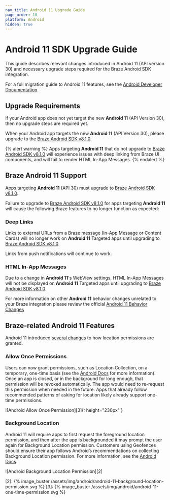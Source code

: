 ```yaml
---
nav_title: Android 11 Upgrade Guide
page_order: 10
platform: Android
hidden: true
---
```


# Android 11 SDK Upgrade Guide

This guide describes relevant changes introduced in Android 11 (API version 30) and necessary upgrade steps required for the Braze Android SDK integration.

For a full migration guide to Android 11 features, see the [Android Developer Documentation](https://developer.android.com/preview/migration).

## Upgrade Requirements

If your Android app does not yet target the new **Android 11** (API Version 30), then no upgrade steps are required yet.

When your Android app targets the new **Android 11** (API Version 30), please upgrade to the [Braze Android SDK v8.1.0][1].

{% alert warning %}
Apps targeting **Android 11** that do not upgrade to [Braze Android SDK v8.1.0][1] will experience issues with deep linking from Braze UI components, and will fail to render HTML In-App Messages.
{% endalert %}

## Braze Android 11 Support

Apps targeting **Android 11** (API 30) must upgrade to [Braze Android SDK v8.1.0][1].

Failure to upgrade to [Braze Android SDK v8.1.0][1] for apps targeting **Android 11** will cause the following Braze features to no longer function as expected:
 
### Deep Links

Links to external URLs from a Braze message (In-App Message or Content Cards) will no longer work on **Android 11** Targeted apps until upgrading to [Braze Android SDK v8.1.0][1]. 

Links from push notifications will continue to work.

### HTML In-App Messages

Due to a change in **Android 11**'s WebView settings, HTML In-App Messages will not be displayed on **Android 11** Targeted apps until upgrading to [Braze Android SDK v8.1.0][1]. 
 
For more information on other **Android 11** behavior changes unrelated to your Braze integration please review the official [Android 11 Behavior Changes](https://developer.android.com/preview/behavior-changes-11)

## Braze-related Android 11 Features

Android 11 introduced [several changes](https://developer.android.com/preview/privacy/location#change-details) to how location permissions are granted.
 
### Allow Once Permissions
Users can now grant permissions, such as Location Collection, on a temporary, one-time basis (see the [Android Docs](https://developer.android.com/preview/privacy/location#one-time-access) for more information). Once an app is closed, or in the background for long enough, that permission will be revoked automatically. The app would need to re-request this permission when needed in the future. Apps that already follow recommended patterns of asking for location likely already support one-time permissions.

![Android Allow Once Permission][3]{: height="230px" }

 
### Background Location 
Android 11 will require apps to first request the foreground location permission, and then after the app is backgrounded it may prompt the user again for Background Location permission. 
Customers using Geofences should ensure their app follows Android’s recommendations on collecting Background Location permission. For more information, see the [Android Docs](https://developer.android.com/preview/privacy/location#background-location).

![Android Background Location Permission][2]

[1]: https://github.com/Appboy/appboy-android-sdk/blob/master/CHANGELOG.md#810
[2]: {% image_buster /assets/img/android/android-11-background-location-permission.svg %}
[3]: {% image_buster /assets/img/android/android-11-one-time-permission.svg %}
